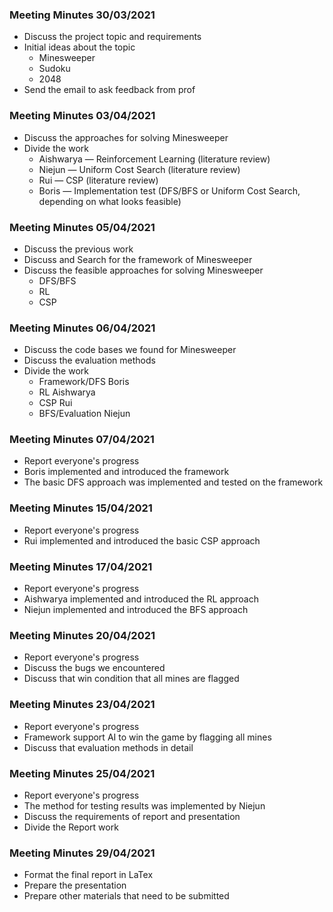 ### Meeting Minutes 30/03/2021
- Discuss the project topic and requirements
- Initial ideas about the topic
    * Minesweeper
    * Sudoku
    * 2048
- Send the email to ask feedback from prof

### Meeting Minutes 03/04/2021
- Discuss the approaches for solving Minesweeper
- Divide the work
    * Aishwarya — Reinforcement Learning (literature review)
    * Niejun — Uniform Cost Search (literature review)
    * Rui — CSP (literature review)
    * Boris — Implementation test (DFS/BFS or Uniform Cost Search, depending on what looks feasible)


### Meeting Minutes 05/04/2021
- Discuss the previous work
- Discuss and Search for the framework of Minesweeper
- Discuss the feasible approaches for solving Minesweeper
    * DFS/BFS
    * RL
    * CSP

### Meeting Minutes 06/04/2021
- Discuss the code bases we found for Minesweeper
- Discuss the evaluation methods
- Divide the work
    * Framework/DFS Boris
    * RL Aishwarya
    * CSP Rui
    * BFS/Evaluation Niejun


### Meeting Minutes 07/04/2021
- Report everyone's progress
- Boris implemented and introduced the framework
- The basic DFS approach was implemented and tested on the framework

### Meeting Minutes 15/04/2021
- Report everyone's progress
- Rui implemented and introduced the basic CSP approach

### Meeting Minutes 17/04/2021
- Report everyone's progress
- Aishwarya implemented and introduced the RL approach
- Niejun implemented and introduced the BFS approach

### Meeting Minutes 20/04/2021
- Report everyone's progress
- Discuss the bugs we encountered
- Discuss that win condition that all mines are flagged

### Meeting Minutes 23/04/2021
- Report everyone's progress
- Framework support AI to win the game by flagging all mines
- Discuss that evaluation methods in detail

### Meeting Minutes 25/04/2021
- Report everyone's progress
- The method for testing results was implemented by Niejun
- Discuss the requirements of report and presentation
- Divide the Report work

### Meeting Minutes 29/04/2021
- Format the final report in LaTex
- Prepare the presentation
- Prepare other materials that need to be submitted
